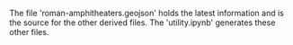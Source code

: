 The file 'roman-amphitheaters.geojson' holds the latest information and is the source for the other derived files. The 'utility.ipynb' generates these other files.

